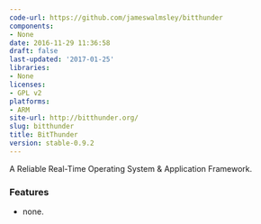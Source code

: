 ```yaml
---
code-url: https://github.com/jameswalmsley/bitthunder
components:
- None
date: 2016-11-29 11:36:58
draft: false
last-updated: '2017-01-25'
libraries:
- None
licenses:
- GPL v2
platforms:
- ARM
site-url: http://bitthunder.org/
slug: bitthunder
title: BitThunder
version: stable-0.9.2
---
```

A Reliable Real-Time Operating System & Application Framework.

<!--more-->

### Features
- none.


